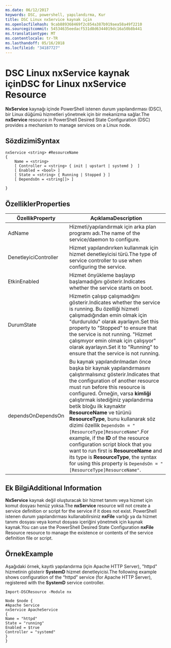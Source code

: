 ```yaml
---
ms.date: 06/12/2017
keywords: DSC, powershell, yapılandırma, Kur
title: DSC Linux nxService kaynak için
ms.openlocfilehash: 9cab889368469f2c854a387b919aea58a49f2210
ms.sourcegitcommit: 54534635eedacf531d8d6344019dc16a50b8b441
ms.translationtype: MT
ms.contentlocale: tr-TR
ms.lasthandoff: 05/16/2018
ms.locfileid: "34187727"
---
```

# <a name="dsc-for-linux-nxservice-resource"></a><span data-ttu-id="386f4-103">DSC Linux nxService kaynak için</span><span class="sxs-lookup"><span data-stu-id="386f4-103">DSC for Linux nxService Resource</span></span>

<span data-ttu-id="386f4-104">**NxService** kaynağı içinde PowerShell istenen durum yapılandırması (DSC), bir Linux düğümü hizmetleri yönetmek için bir mekanizma sağlar.</span><span class="sxs-lookup"><span data-stu-id="386f4-104">The **nxService** resource in PowerShell Desired State Configuration (DSC) provides a mechanism to manage services on a Linux node.</span></span>

## <a name="syntax"></a><span data-ttu-id="386f4-105">Sözdizimi</span><span class="sxs-lookup"><span data-stu-id="386f4-105">Syntax</span></span>

```
nxService <string> #ResourceName
{
    Name = <string>
    [ Controller = <string> { init | upstart | systemd }  ]
    [ Enabled = <bool> ]
    [ State = <string> { Running | Stopped } ]
    [ DependsOn = <string[]> ]

}
```

## <a name="properties"></a><span data-ttu-id="386f4-106">Özellikler</span><span class="sxs-lookup"><span data-stu-id="386f4-106">Properties</span></span>
|  <span data-ttu-id="386f4-107">Özellik</span><span class="sxs-lookup"><span data-stu-id="386f4-107">Property</span></span> |  <span data-ttu-id="386f4-108">Açıklama</span><span class="sxs-lookup"><span data-stu-id="386f4-108">Description</span></span> |
|---|---|
| <span data-ttu-id="386f4-109">Ad</span><span class="sxs-lookup"><span data-stu-id="386f4-109">Name</span></span>| <span data-ttu-id="386f4-110">Hizmeti/yapılandırmak için arka plan programı adı.</span><span class="sxs-lookup"><span data-stu-id="386f4-110">The name of the service/daemon to configure.</span></span>|
| <span data-ttu-id="386f4-111">Denetleyici</span><span class="sxs-lookup"><span data-stu-id="386f4-111">Controller</span></span>| <span data-ttu-id="386f4-112">Hizmet yapılandırırken kullanmak için hizmet denetleyicisi türü.</span><span class="sxs-lookup"><span data-stu-id="386f4-112">The type of service controller to use when configuring the service.</span></span>|
| <span data-ttu-id="386f4-113">Etkin</span><span class="sxs-lookup"><span data-stu-id="386f4-113">Enabled</span></span>| <span data-ttu-id="386f4-114">Hizmet önyükleme başlayıp başlamadığını gösterir.</span><span class="sxs-lookup"><span data-stu-id="386f4-114">Indicates whether the service starts on boot.</span></span>|
| <span data-ttu-id="386f4-115">Durum</span><span class="sxs-lookup"><span data-stu-id="386f4-115">State</span></span>| <span data-ttu-id="386f4-116">Hizmetin çalışıp çalışmadığını gösterir.</span><span class="sxs-lookup"><span data-stu-id="386f4-116">Indicates whether the service is running.</span></span> <span data-ttu-id="386f4-117">Bu özelliği hizmeti çalışmadığından emin olmak için "durduruldu" olarak ayarlayın.</span><span class="sxs-lookup"><span data-stu-id="386f4-117">Set this property to "Stopped" to ensure that the service is not running.</span></span> <span data-ttu-id="386f4-118">"Hizmet çalışmıyor emin olmak için çalışıyor" olarak ayarlayın.</span><span class="sxs-lookup"><span data-stu-id="386f4-118">Set it to "Running" to ensure that the service is not running.</span></span>|
| <span data-ttu-id="386f4-119">dependsOn</span><span class="sxs-lookup"><span data-stu-id="386f4-119">DependsOn</span></span> | <span data-ttu-id="386f4-120">Bu kaynak yapılandırılmadan önce başka bir kaynak yapılandırmasını çalıştırmalısınız gösterir.</span><span class="sxs-lookup"><span data-stu-id="386f4-120">Indicates that the configuration of another resource must run before this resource is configured.</span></span> <span data-ttu-id="386f4-121">Örneğin, varsa **kimliği** çalıştırmak istediğiniz yapılandırma betik bloğu ilk kaynaktır **ResourceName** ve türünü **ResourceType**, bunu kullanarak söz dizimi özellik `DependsOn = "[ResourceType]ResourceName"`.</span><span class="sxs-lookup"><span data-stu-id="386f4-121">For example, if the **ID** of the resource configuration script block that you want to run first is **ResourceName** and its type is **ResourceType**, the syntax for using this property is `DependsOn = "[ResourceType]ResourceName"`.</span></span>|


## <a name="additional-information"></a><span data-ttu-id="386f4-122">Ek Bilgi</span><span class="sxs-lookup"><span data-stu-id="386f4-122">Additional Information</span></span>

<span data-ttu-id="386f4-123">**NxService** kaynak değil oluşturacak bir hizmet tanımı veya hizmet için komut dosyası henüz yoksa.</span><span class="sxs-lookup"><span data-stu-id="386f4-123">The **nxService** resource will not create a service definition or script for the service if it does not exist.</span></span> <span data-ttu-id="386f4-124">PowerShell istenen durum yapılandırması kullanabilirsiniz **nxFile** varlığı ya da hizmet tanımı dosyası veya komut dosyası içeriğini yönetmek için kaynak kaynak.</span><span class="sxs-lookup"><span data-stu-id="386f4-124">You can use the PowerShell Desired State Configuration **nxFile** Resource resource to manage the existence or contents of the service definition file or script.</span></span>

## <a name="example"></a><span data-ttu-id="386f4-125">Örnek</span><span class="sxs-lookup"><span data-stu-id="386f4-125">Example</span></span>

<span data-ttu-id="386f4-126">Aşağıdaki örnek, kayıtlı yapılandırma (için Apache HTTP Server), "httpd" hizmetinin gösterir **SystemD** hizmet denetleyicisi.</span><span class="sxs-lookup"><span data-stu-id="386f4-126">The following example shows configuration of the “httpd” service (for Apache HTTP Server), registered with the **SystemD** service controller.</span></span>

```
Import-DSCResource -Module nx

Node $node {
#Apache Service
nxService ApacheService
{
Name = "httpd"
State = "running"
Enabled = $true
Controller = "systemd"
}
}
```